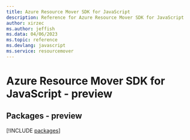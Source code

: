 ```yaml
---
title: Azure Resource Mover SDK for JavaScript
description: Reference for Azure Resource Mover SDK for JavaScript
author: xirzec
ms.author: jeffish
ms.data: 04/06/2023
ms.topic: reference
ms.devlang: javascript
ms.service: resourcemover
---
```

# Azure Resource Mover SDK for JavaScript - preview
## Packages - preview
[!INCLUDE [packages](resource-mover-index.md)]